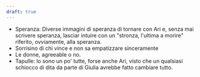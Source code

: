 ```yaml
---
draft: true
---
```

- Speranza: Diverse immagini di speranza di tornare con Ari e, senza mai scrivere speranza, lasciar intuire con un "stronza, l'ultima a morire" riferito, ovviamente, alla speranza.
- Sorrisino di chi vince e non sa empatizzare sinceramente
- Le donne, agreeable o no.
- Tapulle: lo sono un po' tutte, forse anche Ari, visto che un qualsiasi schiocco di dita da parte di Giulia avrebbe fatto cambiare tutto.
